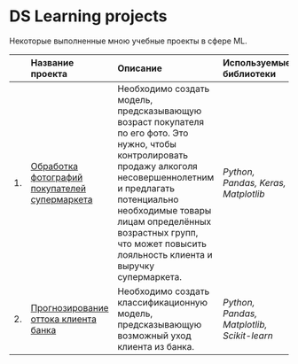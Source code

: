 # DS Learning projects
Некоторые выполненные мною учебные проекты в сфере ML.

|      | Название проекта | Описание | Используемые библиотеки | 
| ---- | :------------------ | :---------------------- | :---------------------- |
| 1.   | [Обработка фотографий покупателей супермаркета](CV_age_of_clients) |Необходимо создать модель, предсказывающую возраст покупателя по его фото. Это нужно, чтобы контролировать продажу алкоголя несовершеннолетним и предлагать потенциально необходимые товары лицам определённых возрастных групп, что может повысить лояльность клиента и выручку супермаркета.| *Python, Pandas, Keras, Matplotlib* |
| 2.   | [Прогнозирование оттока клиента банка](Customer_churn) |Необходимо создать классификационную модель, предсказывающую возможный уход клиента из банка.| *Python, Pandas, Matplotlib, Scikit-learn* |

